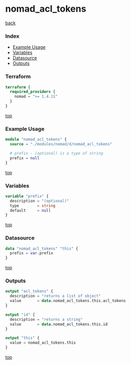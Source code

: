 # nomad_acl_tokens

[back](../nomad.md)

### Index

- [Example Usage](#example-usage)
- [Variables](#variables)
- [Datasource](#datasource)
- [Outputs](#outputs)

### Terraform

```terraform
terraform {
  required_providers {
    nomad = ">= 1.4.11"
  }
}
```

[top](#index)

### Example Usage

```terraform
module "nomad_acl_tokens" {
  source = "./modules/nomad/d/nomad_acl_tokens"

  # prefix - (optional) is a type of string
  prefix = null
}
```

[top](#index)

### Variables

```terraform
variable "prefix" {
  description = "(optional)"
  type        = string
  default     = null
}
```

[top](#index)

### Datasource

```terraform
data "nomad_acl_tokens" "this" {
  prefix = var.prefix
}
```

[top](#index)

### Outputs

```terraform
output "acl_tokens" {
  description = "returns a list of object"
  value       = data.nomad_acl_tokens.this.acl_tokens
}

output "id" {
  description = "returns a string"
  value       = data.nomad_acl_tokens.this.id
}

output "this" {
  value = nomad_acl_tokens.this
}
```

[top](#index)